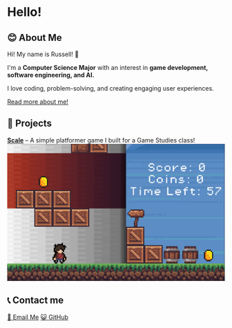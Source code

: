 # Hello!
## 😊 About Me
Hi! My name is Russell! 👋

I'm a **Computer Science Major** with an interest in **game development, software engineering, and AI.**

I love coding, problem-solving, and creating engaging user experiences.

[Read more about me!](https://russabejr.github.io/about)

## 🚀 Projects
**[Scale]()** – A simple platformer game I built for a Game Studies class!
![Scale Screenshot](https://raw.githubusercontent.com/russabejr/russabejr.github.io/refs/heads/main/scale_image.png)
## 📞 Contact me
[📧 Email Me](mailto:russabejr@gmail.com)
[😺 GitHub](https://github.com/russabejr)
